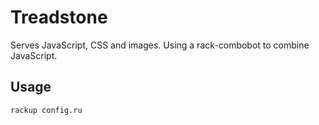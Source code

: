 # Treadstone

Serves JavaScript, CSS and images. Using a rack-combobot to combine
JavaScript.

## Usage
`rackup config.ru`
